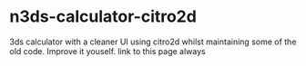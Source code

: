 # n3ds-calculator-citro2d
3ds calculator with a cleaner UI using citro2d whilst maintaining some of the old code. Improve it youself. link to this page always 
